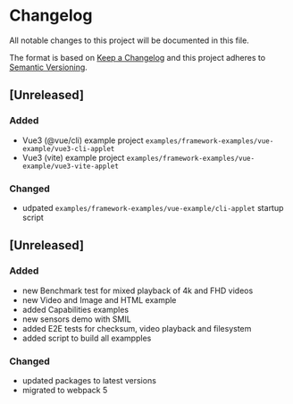 # Changelog
All notable changes to this project will be documented in this file.

The format is based on [Keep a Changelog](https://keepachangelog.com/en/1.0.0/)
and this project adheres to [Semantic Versioning](https://semver.org/spec/v2.0.0.html).

## [Unreleased]
### Added
- Vue3 (@vue/cli) example project `examples/framework-examples/vue-example/vue3-cli-applet` 
- Vue3 (vite) example project `examples/framework-examples/vue-example/vue3-vite-applet` 

### Changed
- udpated `examples/framework-examples/vue-example/cli-applet` startup script

## [Unreleased]
### Added
- new Benchmark test for mixed playback of 4k and FHD videos
- new Video and Image and HTML example
- added Capabilities examples
- new sensors demo with SMIL
- added E2E tests for checksum, video playback and filesystem
- added script to build all exampples

### Changed
- updated packages to latest versions
- migrated to webpack 5